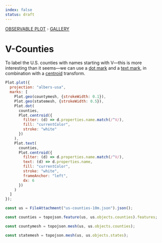 ```yaml
---
index: false
status: draft
---
```


<div style="color: grey; font: 13px/25.5px var(--sans-serif); text-transform: uppercase;"><h1 style="display: none;">Plot: V-Counties</h1><a href="/plot">Observable Plot</a> › <a href="/@observablehq/plot-gallery">Gallery</a></div>

# V-Counties

To label the U.S. counties with names starting with V—this is more interesting than it seems—we can use a [dot mark](https://observablehq.com/plot/marks/dot) and a [text mark](https://observablehq.com/plot/marks/text), in combination with a [centroid](https://observablehq.com/plot/transforms/centroid) transform.

```js echo
Plot.plot({
  projection: "albers-usa",
  marks: [
    Plot.geo(countymesh, {strokeWidth: 0.1}),
    Plot.geo(statemesh, {strokeWidth: 0.5}),
    Plot.dot(
      counties,
      Plot.centroid({
        filter: (d) => d.properties.name.match(/^V/),
        fill: "currentColor",
        stroke: "white"
      })
    ),
    Plot.text(
      counties,
      Plot.centroid({
        filter: (d) => d.properties.name.match(/^V/),
        text: (d) => d.properties.name,
        fill: "currentColor",
        stroke: "white",
        frameAnchor: "left",
        dx: 6
      })
    )
  ]
});
```

```js echo
const us = FileAttachment("us-counties-10m.json").json();
```

```js echo
const counties = topojson.feature(us, us.objects.counties).features;
```

```js echo
const countymesh = topojson.mesh(us, us.objects.counties);
```

```js echo
const statemesh = topojson.mesh(us, us.objects.states);
```
